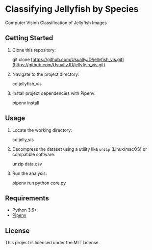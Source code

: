 # Classifying Jellyfish by Species

Computer Vision Classification of Jellyfish Images

## Getting Started

1. Clone this repository:

   git clone [https://github.com/UsuallyJD/jellyfish_vis.git](https://github.com/UsuallyJD/jellyfish_vis.git)

2. Navigate to the project directory:

   cd jellyfish_vis

3. Install project dependencies with Pipenv:

   pipenv install

## Usage

1. Locate the working directory:
   
   cd jelly_vis

2. Decompress the dataset using a utility like `unzip` (Linux/macOS) or compatible software:

   unzip data.csv

3. Run the analysis:

   pipenv run python core.py

## Requirements

- Python 3.6+
- [Pipenv](https://pipenv.pypa.io/en/latest/)

## License

This project is licensed under the MIT License.

